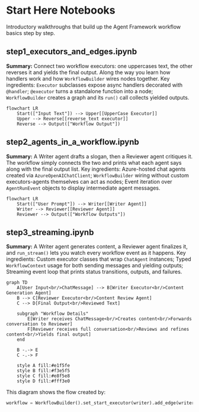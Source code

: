# Start Here Notebooks

Introductory walkthroughs that build up the Agent Framework workflow basics step by step.

## step1_executors_and_edges.ipynb

**Summary:** Connect two workflow executors: one uppercases text, the other reverses it and yields the final output. Along the way you learn how handlers work and how `WorkflowBuilder` wires nodes together. Key ingredients: `Executor` subclasses expose async handlers decorated with `@handler`; `@executor` turns a standalone function into a node; `WorkflowBuilder` creates a graph and its `run()` call collects yielded outputs.

```mermaid
flowchart LR
    Start(["Input Text"]) --> Upper[[UpperCase Executor]]
    Upper --> Reverse[[reverse_text executor]]
    Reverse --> Output(["Workflow Output"])
```

## step2_agents_in_a_workflow.ipynb

**Summary:** A Writer agent drafts a slogan, then a Reviewer agent critiques it. The workflow simply connects the two and prints what each agent says along with the final output list. Key ingredients: Azure-hosted chat agents created via `AzureOpenAIChatClient`; `WorkflowBuilder` wiring without custom executors-agents themselves can act as nodes; Event iteration over `AgentRunEvent` objects to display intermediate agent messages.

```mermaid
flowchart LR
    Start(["User Prompt"]) --> Writer[[Writer Agent]]
    Writer --> Reviewer[[Reviewer Agent]]
    Reviewer --> Output(["Workflow Outputs"])
```

## step3_streaming.ipynb

**Summary:** A Writer agent generates content, a Reviewer agent finalizes it, and `run_stream()` lets you watch every workflow event as it happens. Key ingredients: Custom executor classes that wrap `ChatAgent` instances; Typed `WorkflowContext` usage for both sending messages and yielding outputs; Streaming event loop that prints status transitions, outputs, and failures.

```mermaid
graph TD
    A[User Input<br/>ChatMessage] --> B[Writer Executor<br/>Content Generation Agent]
    B --> C[Reviewer Executor<br/>Content Review Agent]
    C --> D[Final Output<br/>Reviewed Text]

    subgraph "Workflow Details"
        E[Writer receives ChatMessage<br/>Creates content<br/>Forwards conversation to Reviewer]
        F[Reviewer receives full conversation<br/>Reviews and refines content<br/>Yields final output]
    end

    B -.-> E
    C -.-> F

    style A fill:#e1f5fe
    style B fill:#f3e5f5
    style C fill:#e8f5e8
    style D fill:#fff3e0
```

This diagram shows the flow created by:
```python
workflow = WorkflowBuilder().set_start_executor(writer).add_edge(writer, reviewer).build()
```
